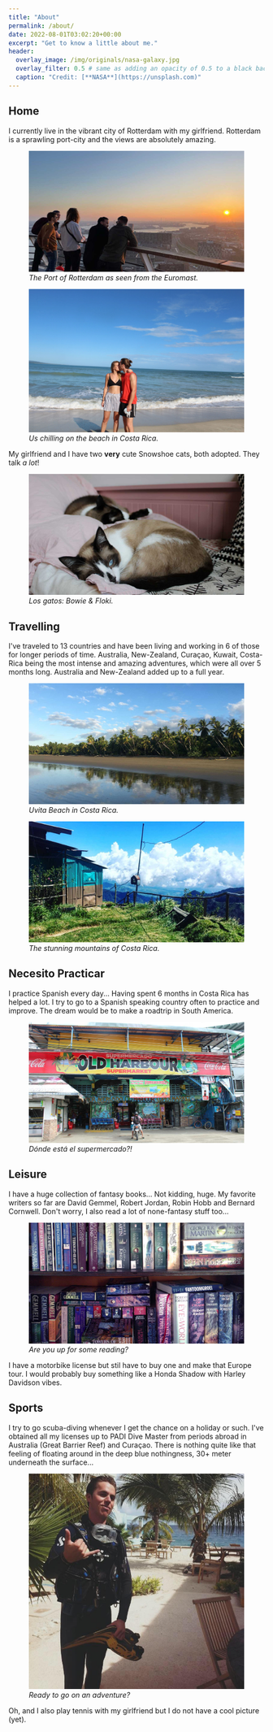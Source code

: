 ```yaml
---
title: "About"
permalink: /about/
date: 2022-08-01T03:02:20+00:00
excerpt: "Get to know a little about me."
header:
  overlay_image: /img/originals/nasa-galaxy.jpg
  overlay_filter: 0.5 # same as adding an opacity of 0.5 to a black background
  caption: "Credit: [**NASA**](https://unsplash.com)"
---
```


## Home 

I currently live in the vibrant city of Rotterdam with my girlfriend. Rotterdam is a sprawling port-city and the views are absolutely amazing.

<figure class="align-center">
  <a href="/img/processed/20220804_euromast-rotterdam.jpg" title="Rotterdam Euromast Views" alt="Rotterdam Euromast Views">
  <img src="/img/processed/20220804_euromast-rotterdam.jpg" alt=""></a>
  <figcaption><i>The Port of Rotterdam as seen from the Euromast.</i></figcaption>
</figure>

<figure class="align-center">
  <a href="/img/processed/20220804_max-jade-beach-costa-rica.jpg" title="Romance at the beach..." alt="Us on the beach in Costa Rica">
  <img src="/img/processed/20220804_max-jade-beach-costa-rica.jpg" alt=""></a>
  <figcaption><i>Us chilling on the beach in Costa Rica.</i></figcaption>
</figure>


My girlfriend and I have two **very** cute Snowshoe cats, both adopted. They talk *a lot*!

<figure class="align-center">
  <a href="/img/processed/20220804_floki-bowie.jpg" title="Two Snowshoe Cats: Bowie & Floki" alt="Two Snowshoe Cats: Bowie & Floki">
  <img src="/img/processed/20220804_floki-bowie.jpg" alt=""></a>
  <figcaption><i>Los gatos: Bowie & Floki.</i></figcaption>
</figure>

## Travelling

I've traveled to 13 countries and have been living and working in 6 of those for longer periods of time. Australia, New-Zealand, Curaçao, Kuwait, Costa-Rica being the most intense and amazing adventures, which were all over 5 months long. Australia and New-Zealand added up to a full year.

<figure class="align-center">
  <a href="/img/processed/20220804_uvita-costa-rica.jpg" title="Uvita, Costa Rica" alt="Costa Rica Whale Beach: Uvita!">
  <img src="/img/processed/20220804_uvita-costa-rica.jpg" alt=""></a>
  <figcaption><i>Uvita Beach in Costa Rica.</i></figcaption>
</figure>

<figure class="align-center">
    <a href="/img/processed/20220804_mountains-costa-rica.jpg" title="Mountains in Costa Rica" alt="Mountains in Costa Rica">
    <img src="/img/processed/20220804_mountains-costa-rica.jpg"></a>
    <figcaption><i>The stunning mountains of Costa Rica.</i></figcaption>
</figure>

## Necesito Practicar

I practice Spanish every day... Having spent 6 months in Costa Rica has helped a lot. I try to go to a Spanish speaking country often to practice and improve. The dream would be to make a roadtrip in South America. 


<figure class="align-center">
    <a href="/img/processed/20220804_supermarket-costa-rica.jpg" title="Costa Rica Supermarket" alt="Costa Rica Supermarket">
    <img src="/img/processed/20220804_supermarket-costa-rica.jpg"></a>
    <figcaption><i>Dónde está el supermercado?!</i></figcaption>
</figure>

## Leisure

I have a huge collection of fantasy books... Not kidding, huge. My favorite writers so far are David Gemmel, Robert Jordan, Robin Hobb and Bernard Cornwell. Don't worry, I also read a lot of none-fantasy stuff too...

<figure class="align-center">
    <a href="/img/processed/20220804_book-collection.jpg" title="Fantasy Book Collection" alt="Fantasy Book Collection">
    <img src="/img/processed/20220804_book-collection.jpg"></a>
    <figcaption><i>Are you up for some reading?</i></figcaption>
</figure>

I have a motorbike license but stil have to buy one and make that Europe tour. I would probably buy something like a Honda Shadow with Harley Davidson vibes.

## Sports

I try to go scuba-diving whenever I get the chance on a holiday or such. I've obtained all my licenses up to PADI Dive Master from periods abroad in Australia (Great Barrier Reef) and Curaçao. There is nothing quite like that feeling of floating around in the deep blue nothingness, 30+ meter underneath the surface...

<figure class="align-center">
    <a href="/img/processed/20220804_scuba-diving-curacao.jpg" title="Scuba Lodge Curacao" alt="Scuba Lodge Curacao">
    <img src="/img/processed/20220804_scuba-diving-curacao.jpg"></a>
    <figcaption><i>Ready to go on an adventure?</i></figcaption>
</figure>

Oh, and I also play tennis with my girlfriend but I do not have a cool picture (yet).

